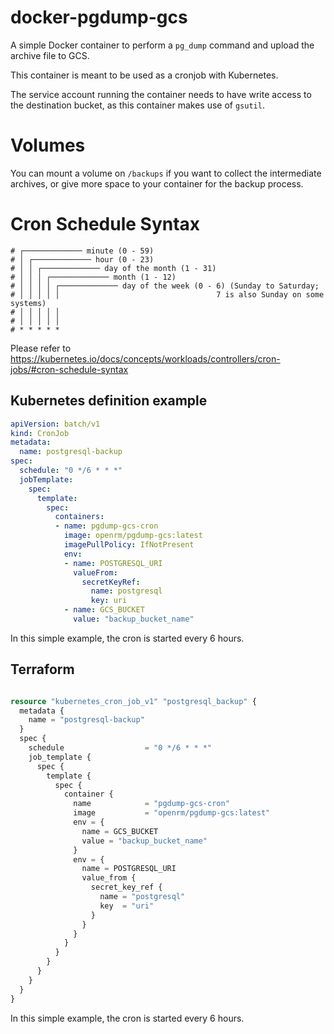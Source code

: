 # docker-pgdump-gcs
A simple Docker container to perform a `pg_dump` command and upload the archive file to GCS.

This container is meant to be used as a cronjob with Kubernetes.

The service account running the container needs to have write access to the destination bucket, as this container makes use of `gsutil`.

# Volumes
You can mount a volume on `/backups` if you want to collect the intermediate archives, or give more space to your container for the backup process.

# Cron Schedule Syntax

```
# ┌───────────── minute (0 - 59)
# │ ┌───────────── hour (0 - 23)
# │ │ ┌───────────── day of the month (1 - 31)
# │ │ │ ┌───────────── month (1 - 12)
# │ │ │ │ ┌───────────── day of the week (0 - 6) (Sunday to Saturday;
# │ │ │ │ │                                   7 is also Sunday on some systems)
# │ │ │ │ │
# │ │ │ │ │
# * * * * *
```
Please refer to https://kubernetes.io/docs/concepts/workloads/controllers/cron-jobs/#cron-schedule-syntax


## Kubernetes definition example
```yaml
apiVersion: batch/v1
kind: CronJob
metadata:
  name: postgresql-backup
spec:
  schedule: "0 */6 * * *"
  jobTemplate:
    spec:
      template:
        spec:
          containers:
          - name: pgdump-gcs-cron
            image: openrm/pgdump-gcs:latest
            imagePullPolicy: IfNotPresent
            env:
            - name: POSTGRESQL_URI
              valueFrom:
                secretKeyRef:
                  name: postgresql
                  key: uri
            - name: GCS_BUCKET
              value: "backup_bucket_name"
```
In this simple example, the cron is started every 6 hours.

## Terraform
```tf

resource "kubernetes_cron_job_v1" "postgresql_backup" {
  metadata {
    name = "postgresql-backup"
  }
  spec {
    schedule                  = "0 */6 * * *"
    job_template {
      spec {
        template {
          spec {
            container {
              name            = "pgdump-gcs-cron"
              image           = "openrm/pgdump-gcs:latest"
              env = {
                name = GCS_BUCKET
                value = "backup_bucket_name"
              }
              env = {
                name = POSTGRESQL_URI
                value_from {
                  secret_key_ref {
                    name = "postgresql"
                    key  = "uri"
                  }
                }
              }
            }
          }
        }
      }
    }
  }
}
```
In this simple example, the cron is started every 6 hours.
